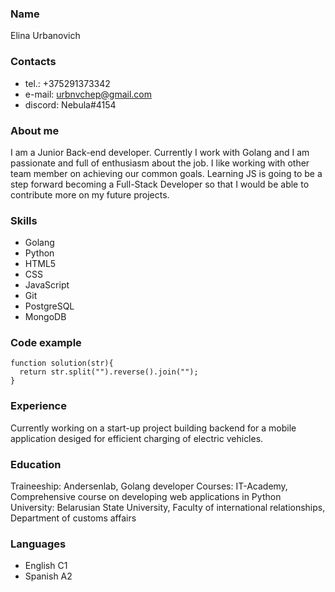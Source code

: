 ### Name
Elina Urbanovich

### Contacts
* tel.: +375291373342
* e-mail: urbnvchep@gmail.com
* discord: Nebula#4154

### About me
I am a Junior Back-end developer. Currently I work with Golang and I am passionate and full of enthusiasm about the job. I like working with other team member on achieving our common goals. Learning JS is going to be a step forward becoming a Full-Stack Developer so that I would be able to contribute more on my future projects.

### Skills
* Golang 
* Python 
* HTML5
* CSS
* JavaScript
* Git
* PostgreSQL
* MongoDB

### Code example
```
function solution(str){
  return str.split("").reverse().join("");
}
```

### Experience
Currently working on a start-up project building backend for a mobile application desiged for efficient charging of electric vehicles.

### Education
Traineeship: Andersenlab, Golang developer
Courses: IT-Academy, Comprehensive course on developing web applications in Python
University: Belarusian State University, Faculty of international relationships, Department of customs affairs

### Languages
* English C1
* Spanish A2

